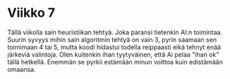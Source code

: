 # Viikko 7

Tällä viikolla sain heuristiikan tehtyä. Joka paransi tietenkin AI:n toimintaa. Suurin syvyys mihin sain algoritmin tehtyä on vain 3, pyrin saamaan sen toimimaan 4 tai 5, mutta koodi hidastui todella reippaasti eikä tehnyt enää järkeviä valintoja. Olen kuitenkin ihan tyytyväinen, että Ai pelaa "ihan ok" tällä hetkellä. Enemmän se pyrkii estämään minun voittoa kuin edistämään omaansa.
